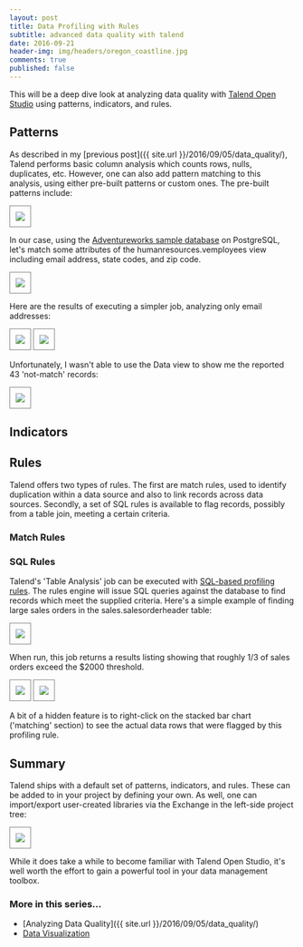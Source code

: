 ```yaml
---
layout: post
title: Data Profiling with Rules
subtitle: advanced data quality with talend
date: 2016-09-21
header-img: img/headers/oregon_coastline.jpg
comments: true
published: false
---
```


This will be a deep dive look at analyzing data quality with [Talend Open Studio](https://www.talend.com/download/talend-open-studio#t2) using patterns, indicators, and rules.

## Patterns
As described in my [previous post]({{ site.url }}/2016/09/05/data_quality/), Talend performs basic column analysis which counts rows, nulls, duplicates, etc.  However, one can also add pattern matching to this analysis, using either pre-built patterns or custom ones.  The pre-built patterns include:

<img src="{{ site.url }}/img/posts/data_quality_rules_patterns.png" class="img-responsive" style="border: 1px solid gray; padding:10px"/> 

In our case, using the [Adventureworks sample database](https://github.com/lorint/AdventureWorks-for-Postgres) on PostgreSQL, let's match some attributes of the humanresources.vemployees view including email address, state codes, and zip code.

<img src="{{ site.url }}/img/posts/data_quality_rules_pattern_cols.png" class="img-responsive" style="border: 1px solid gray; padding:10px"/> 

Here are the results of executing a simpler job, analyzing only email addresses:

<img src="{{ site.url }}/img/posts/data_quality_rules_email1.png" class="img-responsive" style="border: 1px solid gray; padding:10px"/> 

<img src="{{ site.url }}/img/posts/data_quality_rules_email2.png" class="img-responsive" style="border: 1px solid gray; padding:10px"/> 

Unfortunately, I wasn't able to use the Data view to show me the reported 43 'not-match' records:

<img src="{{ site.url }}/img/posts/data_quality_rules_email2.png" class="img-responsive" style="border: 1px solid gray; padding:10px"/> 

## Indicators

## Rules
Talend offers two types of rules.  The first are match rules, used to identify duplication within a data source and also to link records across data sources.  Secondly, a set of SQL rules is available to flag records, possibly from a table join, meeting a certain criteria.

### Match Rules

### SQL Rules
Talend's 'Table Analysis' job can be executed with [SQL-based profiling rules](https://help.talend.com/display/TalendOpenStudioforDataQualityUserGuide62EN/6.2.2+Creating+a+table+analysis+with+SQL+business+rules).  The rules engine will issue SQL queries against the database to find records which meet the supplied criteria.  Here's a simple example of finding large sales orders in the sales.salesorderheader table: 

<img src="{{ site.url }}/img/posts/data_quality_rules_sql1.png" class="img-responsive" style="border: 1px solid gray; padding:10px"/> 

When run, this job returns a results listing showing that roughly 1/3 of sales orders exceed the $2000 threshold.

<img src="{{ site.url }}/img/posts/data_quality_rules_sql2.png" class="img-responsive" style="border: 1px solid gray; padding:10px"/> 

<img src="{{ site.url }}/img/posts/data_quality_rules_sql3.png" class="img-responsive" style="border: 1px solid gray; padding:10px"/> 

A bit of a hidden feature is to right-click on the stacked bar chart ('matching' section) to see the actual data rows that were flagged by this profiling rule.

## Summary
Talend ships with a default set of patterns, indicators, and rules.  These can be added to in your project by defining your own.  As well, one can import/export user-created libraries via the Exchange in the left-side project tree:

<img src="{{ site.url }}/img/posts/data_quality_rules_sql3.png" class="img-responsive" style="border: 1px solid gray; padding:10px"/> 

While it does take a while to become familiar with Talend Open Studio, it's well worth the effort to gain a powerful tool in your data management toolbox.

### More in this series...
* [Analyzing Data Quality]({{ site.url }}/2016/09/05/data_quality/)
* [Data Visualization]({{site.url}}/2016/10/15/data-viz/)
